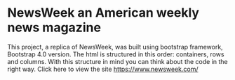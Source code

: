 # NewsWeek an American weekly news magazine

This project, a replica of NewsWeek, was built using bootstrap framework, Bootstrap 4.0 version. 
The html is structured in this order: containers, rows and columns. With this structure in mind you can think about the code 
in the right way.
Click here to view the site https://www.newsweek.com/
